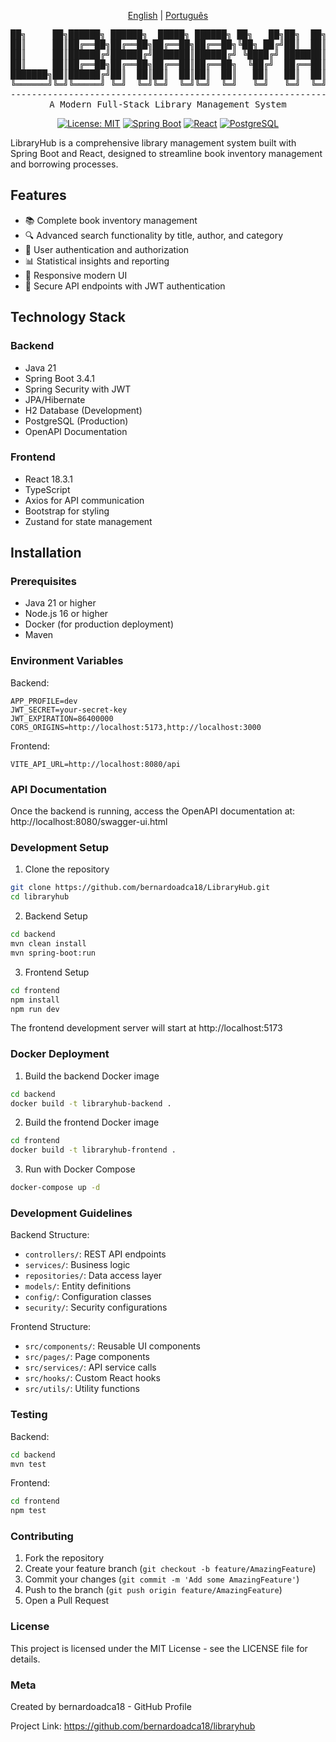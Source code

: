 <div align="center">
  
[English](README.md) | [Português](README.pt-br.md)
  
<pre>
██╗     ██╗██████╗ ██████╗  █████╗ ██████╗ ██╗   ██╗██╗  ██╗██╗   ██╗██████╗ 
██║     ██║██╔══██╗██╔══██╗██╔══██╗██╔══██╗╚██╗ ██╔╝██║  ██║██║   ██║██╔══██╗
██║     ██║██████╔╝██████╔╝███████║██████╔╝ ╚████╔╝ ███████║██║   ██║██████╔╝
██║     ██║██╔══██╗██╔══██╗██╔══██║██╔══██╗  ╚██╔╝  ██╔══██║██║   ██║██╔══██╗
███████╗██║██████╔╝██║  ██║██║  ██║██║  ██║   ██║   ██║  ██║╚██████╔╝██████╔╝
╚══════╝╚═╝╚═════╝ ╚═╝  ╚═╝╚═╝  ╚═╝╚═╝  ╚═╝   ╚═╝   ╚═╝  ╚═╝ ╚═════╝ ╚═════╝ 
---------------------------------------------------------------------------
A Modern Full-Stack Library Management System
</pre>

[![License: MIT](https://img.shields.io/badge/License-MIT-yellow.svg)](https://opensource.org/licenses/MIT)
[![Spring Boot](https://img.shields.io/badge/Spring%20Boot-3.4.1-brightgreen.svg)](https://spring.io/projects/spring-boot)
[![React](https://img.shields.io/badge/React-18.3.1-blue.svg)](https://reactjs.org/)
[![PostgreSQL](https://img.shields.io/badge/PostgreSQL-Latest-blue.svg)](https://www.postgresql.org/)

</div>

LibraryHub is a comprehensive library management system built with Spring Boot and React, designed to streamline book inventory management and borrowing processes.

## Features

- 📚 Complete book inventory management
- 🔍 Advanced search functionality by title, author, and category
- 👥 User authentication and authorization
- 📊 Statistical insights and reporting
- 📱 Responsive modern UI
- 🔐 Secure API endpoints with JWT authentication

## Technology Stack

### Backend
- Java 21
- Spring Boot 3.4.1
- Spring Security with JWT
- JPA/Hibernate
- H2 Database (Development)
- PostgreSQL (Production)
- OpenAPI Documentation

### Frontend
- React 18.3.1
- TypeScript
- Axios for API communication
- Bootstrap for styling
- Zustand for state management

## Installation

### Prerequisites
- Java 21 or higher
- Node.js 16 or higher
- Docker (for production deployment)
- Maven

### Environment Variables

Backend:
```properties
APP_PROFILE=dev
JWT_SECRET=your-secret-key
JWT_EXPIRATION=86400000
CORS_ORIGINS=http://localhost:5173,http://localhost:3000
```

Frontend:
```properties
VITE_API_URL=http://localhost:8080/api
```

### API Documentation
Once the backend is running, access the OpenAPI documentation at:
http://localhost:8080/swagger-ui.html

### Development Setup

1. Clone the repository
```bash
git clone https://github.com/bernardoadca18/LibraryHub.git
cd libraryhub
```
2. Backend Setup
```bash
cd backend
mvn clean install
mvn spring-boot:run
```

3. Frontend Setup
```bash
cd frontend
npm install
npm run dev
```
The frontend development server will start at http://localhost:5173

### Docker Deployment

1. Build the backend Docker image
```bash
cd backend
docker build -t libraryhub-backend .
```

2. Build the frontend Docker image
```bash
cd frontend
docker build -t libraryhub-frontend .
```

3. Run with Docker Compose
```bash
docker-compose up -d
```

### Development Guidelines

Backend Structure:
- `controllers/`: REST API endpoints
- `services/`: Business logic
- `repositories/`: Data access layer
- `models/`: Entity definitions
- `config/`: Configuration classes
- `security/`: Security configurations

Frontend Structure:
- `src/components/`: Reusable UI components
- `src/pages/`: Page components
- `src/services/`: API service calls
- `src/hooks/`: Custom React hooks
- `src/utils/`: Utility functions

### Testing

Backend:
```bash
cd backend
mvn test
```

Frontend:
```bash
cd frontend
npm test
```

### Contributing

1. Fork the repository
2. Create your feature branch (`git checkout -b feature/AmazingFeature`)
3. Commit your changes (`git commit -m 'Add some AmazingFeature'`)
4. Push to the branch (`git push origin feature/AmazingFeature`)
5. Open a Pull Request

### License
This project is licensed under the MIT License - see the LICENSE file for details.

### Meta
Created by bernardoadca18 - GitHub Profile

Project Link: https://github.com/bernardoadca18/libraryhub

